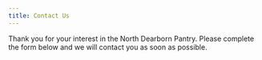 ```yaml
---
title: Contact Us
---
```

Thank you for your interest in the North Dearborn Pantry. Please complete the form below and we will contact you as soon as possible.

